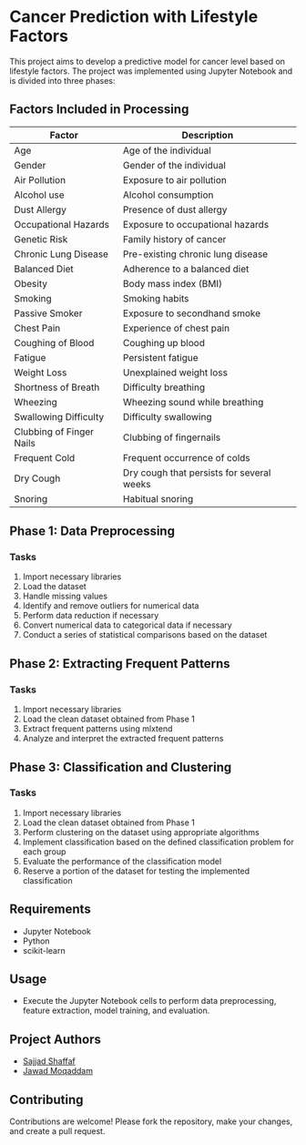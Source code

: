 # Cancer Prediction with Lifestyle Factors

This project aims to develop a predictive model for cancer level based on lifestyle factors. The project was implemented using Jupyter Notebook and is divided into three phases:

## Factors Included in Processing

| Factor | Description |
|---|---|
| Age | Age of the individual |
| Gender | Gender of the individual |
| Air Pollution | Exposure to air pollution |
| Alcohol use | Alcohol consumption |
| Dust Allergy | Presence of dust allergy |
| Occupational Hazards | Exposure to occupational hazards |
| Genetic Risk | Family history of cancer |
| Chronic Lung Disease | Pre-existing chronic lung disease |
| Balanced Diet | Adherence to a balanced diet |
| Obesity | Body mass index (BMI) |
| Smoking | Smoking habits |
| Passive Smoker | Exposure to secondhand smoke |
| Chest Pain | Experience of chest pain |
| Coughing of Blood | Coughing up blood |
| Fatigue | Persistent fatigue |
| Weight Loss | Unexplained weight loss |
| Shortness of Breath | Difficulty breathing |
| Wheezing | Wheezing sound while breathing |
| Swallowing Difficulty | Difficulty swallowing |
| Clubbing of Finger Nails | Clubbing of fingernails |
| Frequent Cold | Frequent occurrence of colds |
| Dry Cough | Dry cough that persists for several weeks |
| Snoring | Habitual snoring |

## Phase 1: Data Preprocessing

### Tasks

1. Import necessary libraries
2. Load the dataset
3. Handle missing values
4. Identify and remove outliers for numerical data
5. Perform data reduction if necessary
6. Convert numerical data to categorical data if necessary
7. Conduct a series of statistical comparisons based on the dataset

## Phase 2: Extracting Frequent Patterns

### Tasks

1. Import necessary libraries
2. Load the clean dataset obtained from Phase 1
3. Extract frequent patterns using mlxtend
4. Analyze and interpret the extracted frequent patterns

## Phase 3: Classification and Clustering

### Tasks

1. Import necessary libraries
2. Load the clean dataset obtained from Phase 1
3. Perform clustering on the dataset using appropriate algorithms
4. Implement classification based on the defined classification problem for each group
5. Evaluate the performance of the classification model
6. Reserve a portion of the dataset for testing the implemented classification

## Requirements

* Jupyter Notebook
* Python
* scikit-learn
  
## Usage

* Execute the Jupyter Notebook cells to perform data preprocessing, feature extraction, model training, and evaluation.

## Project Authors

- [Sajjad Shaffaf](https://github.com/sajad002)
- [Jawad Moqaddam](https://github.com/JavadMoghaddam)

## Contributing

Contributions are welcome! Please fork the repository, make your changes, and create a pull request.
